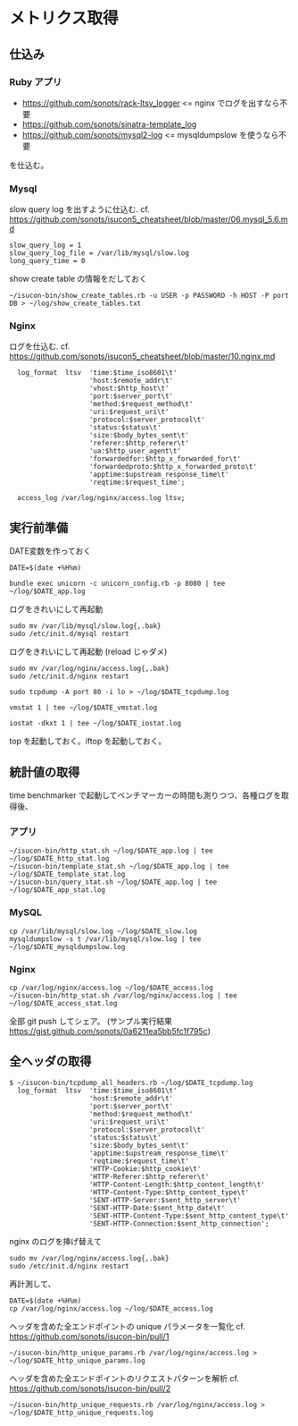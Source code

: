 # メトリクス取得

## 仕込み

### Ruby アプリ

* https://github.com/sonots/rack-ltsv_logger <= nginx でログを出すなら不要
* https://github.com/sonots/sinatra-template_log
* https://github.com/sonots/mysql2-log <= mysqldumpslow を使うなら不要

を仕込む。

### Mysql

slow query log を出すように仕込む. cf. https://github.com/sonots/isucon5_cheatsheet/blob/master/06.mysql_5.6.md

```
slow_query_log = 1
slow_query_log_file = /var/lib/mysql/slow.log
long_query_time = 0
```

show create table の情報をだしておく

```
~/isucon-bin/show_create_tables.rb -u USER -p PASSWORD -h HOST -P port DB > ~/log/show_create_tables.txt
```

### Nginx

ログを仕込む. cf. https://github.com/sonots/isucon5_cheatsheet/blob/master/10.nginx.md

```
  log_format  ltsv  'time:$time_iso8601\t'
                    'host:$remote_addr\t'
                    'vhost:$http_host\t'
                    'port:$server_port\t'
                    'method:$request_method\t'
                    'uri:$request_uri\t'
                    'protocol:$server_protocol\t'
                    'status:$status\t'
                    'size:$body_bytes_sent\t'
                    'referer:$http_referer\t'
                    'ua:$http_user_agent\t'
                    'forwardedfor:$http_x_forwarded_for\t'
                    'forwardedproto:$http_x_forwarded_proto\t'
                    'apptime:$upstream_response_time\t'
                    'reqtime:$request_time';
  
  access_log /var/log/nginx/access.log ltsv;
```

## 実行前準備


DATE変数を作っておく

```
DATE=$(date +%H%m)
```

```
bundle exec unicorn -c unicorn_config.rb -p 8080 | tee ~/log/$DATE_app.log
```

ログをきれいにして再起動

```
sudo mv /var/lib/mysql/slow.log{,.bak}
sudo /etc/init.d/mysql restart
```


ログをきれいにして再起動 (reload じゃダメ)

```
sudo mv /var/log/nginx/access.log{,.bak}
sudo /etc/init.d/nginx restart
```

```
sudo tcpdump -A port 80 -i lo > ~/log/$DATE_tcpdump.log
```

```
vmstat 1 | tee ~/log/$DATE_vmstat.log
```

```
iostat -dkxt 1 | tee ~/log/$DATE_iostat.log
```

top を起動しておく。iftop を起動しておく。

## 統計値の取得

time benchmarker で起動してベンチマーカーの時間も測りつつ、各種ログを取得後、

### アプリ

```
~/isucon-bin/http_stat.sh ~/log/$DATE_app.log | tee ~/log/$DATE_http_stat.log
~/isucon-bin/template_stat.sh ~/log/$DATE_app.log | tee ~/log/$DATE_template_stat.log
~/isucon-bin/query_stat.sh ~/log/$DATE_app.log | tee ~/log/$DATE_app_stat.log
```

### MySQL

```
cp /var/lib/mysql/slow.log ~/log/$DATE_slow.log
mysqldumpslow -s t /var/lib/mysql/slow.log | tee ~/log/$DATE_mysqldumpslow.log
```


### Nginx

```
cp /var/log/nginx/access.log ~/log/$DATE_access.log
~/isucon-bin/http_stat.sh /var/log/nginx/access.log | tee ~/log/$DATE_access_stat.log
```

全部 git push してシェア。 (サンプル実行結果 https://gist.github.com/sonots/0a6211ea5bb5fc1f795c)

## 全ヘッダの取得

```
$ ~/isucon-bin/tcpdump_all_headers.rb ~/log/$DATE_tcpdump.log
  log_format  ltsv  'time:$time_iso8601\t'
                    'host:$remote_addr\t'
                    'port:$server_port\t'
                    'method:$request_method\t'
                    'uri:$request_uri\t'
                    'protocol:$server_protocol\t'
                    'status:$status\t'
                    'size:$body_bytes_sent\t'
                    'apptime:$upstream_response_time\t'
                    'reqtime:$request_time\t'
                    'HTTP-Cookie:$http_cookie\t'
                    'HTTP-Referer:$http_referer\t'
                    'HTTP-Content-Length:$http_content_length\t'
                    'HTTP-Content-Type:$http_content_type\t'
                    'SENT-HTTP-Server:$sent_http_server\t'
                    'SENT-HTTP-Date:$sent_http_date\t'
                    'SENT-HTTP-Content-Type:$sent_http_content_type\t'
                    'SENT-HTTP-Connection:$sent_http_connection';
```

nginx のログを挿げ替えて

```
sudo mv /var/log/nginx/access.log{,.bak}
sudo /etc/init.d/nginx restart
```

再計測して、

```
DATE=$(date +%H%m)
cp /var/log/nginx/access.log ~/log/$DATE_access.log
```

ヘッダを含めた全エンドポイントの unique パラメータを一覧化 cf. https://github.com/sonots/isucon-bin/pull/1

```
~/isucon-bin/http_unique_params.rb /var/log/nginx/access.log > ~/log/$DATE_http_unique_params.log
```


ヘッダを含めた全エンドポイントのリクエストパターンを解析 cf. https://github.com/sonots/isucon-bin/pull/2

```
~/isucon-bin/http_unique_requests.rb /var/log/nginx/access.log > ~/log/$DATE_http_unique_requests.log
```
